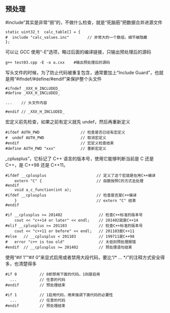 
## 预处理

 #include”其实是非常“弱”的，不做什么检查，就是“死脑筋”把数据合并进源文件

	static uint32_t  calc_table[] = {
	#  include "calc_values.inc"        // 非常大的一个数组，细节被隐藏
	};

可以让 GCC 使用“-E”选项，略过后面的编译链接，只输出预处理后的源码

	g++ test03.cpp -E -o a.cxx    #输出预处理后的源码

写头文件的时候，为了防止代码被重复包含，通常要加上“Include Guard”，也就是用“#ifndef/#define/#endif”来保护整个头文件

	#ifndef _XXX_H_INCLUDED_
	#define _XXX_H_INCLUDED_
	
	...    // 头文件内容
	
	#endif // _XXX_H_INCLUDED_

宏定义前先检查，如果之前有定义就先 undef，然后再重新定义

	#ifdef AUTH_PWD                  // 检查是否已经有宏定义
	#  undef AUTH_PWD                // 取消宏定义
	#endif                           // 宏定义检查结束
	#define AUTH_PWD "xxx"           // 重新宏定义

_cplusplus”，它标记了 C++ 语言的版本号，使用它能够判断当前是 C 还是 C++，是 C++98 还是 C++11。
	
	#ifdef __cplusplus                      // 定义了这个宏就是在用C++编译
	    extern "C" {                        // 函数按照C的方式去处理
	#endif
	    void a_c_function(int a);
	#ifdef __cplusplus                      // 检查是否是C++编译
	    }                                   // extern "C" 结束
	#endif
	
	#if __cplusplus >= 201402                // 检查C++标准的版本号
	    cout << "c++14 or later" << endl;    // 201402就是C++14
	#elif __cplusplus >= 201103              // 检查C++标准的版本号
	    cout << "c++11 or before" << endl;   // 201103是C++11
	#else   // __cplusplus < 201103          // 199711是C++98
	#   error "c++ is too old"               // 太低则预处理报错
	#endif  // __cplusplus >= 201402         // 预处理语句结束

使用“#if 1”“#if 0”来显式启用或者禁用大段代码，要比“/* … */”的注释方式安全得多，也清楚得多


	#if 0          // 0即禁用下面的代码，1则是启用
	  ...          // 任意的代码
	#endif         // 预处理结束
	
	#if 1          // 1启用代码，用来强调下面代码的必要性
	  ...          // 任意的代码
	#endif         // 预处理结束

